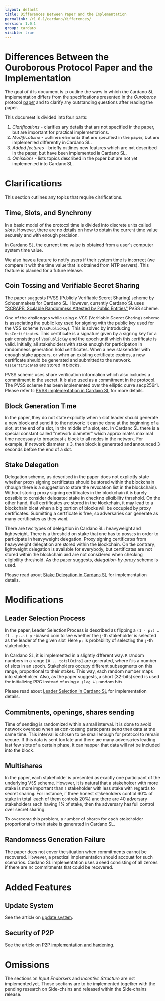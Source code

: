 ```yaml
---
layout: default
title: Differences Between Paper and the Implementation
permalink: /v1.0.1/cardano/differences/
version: 1.0.1
group: cardano
visible: true
---
```

<!-- Reviewed at c4c45ce9a7a8f4aa6d88a32829755196a017f6a1 -->

# Differences Between the Ouroborous Protocol Paper and the Implementation

The goal of this document is to outline the ways in which the Cardano SL
implementation differs from the specifications presented in the *Ouroboros*
protocol [paper](/glossary/#paper) and to clarify any outstanding questions
after reading the paper.

This document is divided into four parts:

1.  *Clarifications* - clarifies any details that are not specified in the
    paper, but are important for practical implementations.
2.  *Modifications* - outlines elements that are specified in the paper, but are
    implemented differently in Cardano SL.
3.  *Added features* - briefly outlines new features which are not described
    in the paper, but have been implemented in Cardano SL.
4.  *Omissions* - lists topics described in the paper but are not yet implemented into
    Cardano SL.

# Clarifications
This section outlines any topics that require clarifications.

## Time, Slots, and Synchrony

In a basic model of the protocol time is divided into discrete units called
*slots*. However, there are no details on how to obtain the current time value securely
and with enough precision.

In Cardano SL, the current time value is obtained from a user's computer system time value.

We also have a feature to notify users if their system time is incorrect
(we compare it with the time value that is obtained from NTP servers). This feature is planned for a future release.

## Coin Tossing and Verifiable Secret Sharing

The paper suggests PVSS (Publicly Verifiable Secret Sharing) scheme by Schoenmakers for Cardano SL. However,
currently Cardano SL uses ["SCRAPE: Scalable Randomness Attested by
Public Entities"](https://eprint.iacr.org/2017/216.pdf) PVSS scheme.

One of the challenges while using a VSS (Verifiable Secret Sharing) scheme is associating the
public key used for signing with the public key used for the VSS scheme
(`VssPublicKey`). This is solved by introducing `VssCertificate`s. This
certificate is a signature given by a signing key for a pair consisting of
`VssPublicKey` and the epoch until which this certificate is valid. Initially,
all stakeholders with stake enough for participation in randomness generation
hold certificates. When a new stakeholder with enough stake appears, or when an
existing certificate expires, a new certificate should be generated and
submitted to the network. `VssCertificate`s are stored in blocks.

PVSS scheme uses share verification information which also
includes a commitment to the secret. It is also used as a commitment in
the protocol. The PVSS scheme has been implemented over the elliptic curve
secp256r1. Please refer to [PVSS implementation in Cardano
SL](/technical/pvss/) for more details.

## Block Generation Time

In the paper, they do not state explicitly when a slot leader should
generate a new block and send it to the network: it can be done at the beginning
of a slot, at the end of a slot, in the middle of a slot, etc. In Cardano SL
there is a special constant called "network diameter" which approximates maximal time
necessary to broadcast a block to all nodes in the network. For example, if network
diameter is 3, then block is generated and announced 3 seconds before the end of a slot.

## Stake Delegation

Delegation scheme, as described in the paper, does not explicitly state whether proxy
signing certificates should be stored within the blockchain (though there is a
suggestion to store the revocation list in the blockchain). Without storing
proxy signing certificates in the blockchain it is barely possible to consider
delegated stake in checking eligibility threshold. On the other hand, if all
certificates are stored in the blockchain, it may lead to a blockchain bloat
when a big portion of blocks will be occupied by proxy certificates. Submitting
a certificate is free, so adversaries can generate as many certificates as they
want.

There are two types of delegation in Cardano SL: heavyweight and lightweight.
There is a threshold on stake that one has to posses in order to participate in
heavyweight delegation. Proxy signing certificates from heavyweight delegation
are stored within the blockchain. On the contrary, lightweight delegation is
available for everybody, but certificates are not stored within the blockchain
and are not considered when checking eligibility threshold. As the paper suggests,
*delegation-by-proxy* scheme is used.

Please read about [Stake Delegation in Cardano SL](/technical/delegation/) for
implementation details.

# Modifications

## Leader Selection Process

In the paper, Leader Selection Process is described as flipping a
`(1 - p₁) … (1 - pⱼ₋₁) pⱼ`-biased coin to see whether the `j`-th stakeholder is
selected as the leader of the given slot. Here `pⱼ` is probability of selecting the `j`-th
stakeholder.

In Cardano SL, it is implemented in a slightly different way. `R` random
numbers in a range `[0 .. totalCoins]` are generated, where `R` is a number of
slots in an epoch. Stakeholders occupy different subsegments on this range,
proportional to their stakes. This way, each random number maps into stakeholder.
Also, as the paper suggests, a short (32-bits) seed is used for initializing PRG
instead of using `n ⌈log λ⌉` random bits.

Please read about [Leader Selection in Cardano SL](/technical/leader-selection/)
for implementation details.

## Commitments, openings, shares sending

Time of sending is randomized within a small interval. It is done to avoid network
overload when all coin-tossing participants send their data at the same time.
This interval is chosen to be small enough for protocol to remain secure. If
this data is sent too late and there are many adversaries leading last few slots
of a certain phase, it can happen that data will not be included into the block.

## Multishares

In the paper, each stakeholder is presented as exactly one participant of the
underlying VSS scheme. However, it is natural that a stakeholder with more stake
is more important than a stakeholder with less stake with regards to secret
sharing. For instance, if three honest stakeholders control 60% of stake in
total (each of them controls 20%) and there are 40 adversary stakeholders each
having 1% of stake, then the adversary has full control over secret sharing.

To overcome this problem, a number of shares for each stakeholder proportional
to their stake is generated in Cardano SL.

## Randomness Generation Failure

The paper does not cover the situation when commitments cannot be recovered.
However, a practical implementation should account for such scenarios.
Cardano SL implementation uses a seed consisting of all zeroes if there are no
commitments that could be recovered.

# Added Features

## Update System

See the article on [update system](/cardano/update-mechanism/).

## Security of P2P

See the article on [P2P implementation and
hardening](/technical/protocols/p2p/).

# Omissions

The sections on *Input Endorsers* and *Incentive Structure* are not implemented
yet. Those sections are to be implemented together with the pending research on
Side-chains and released within the Side-chains release.
